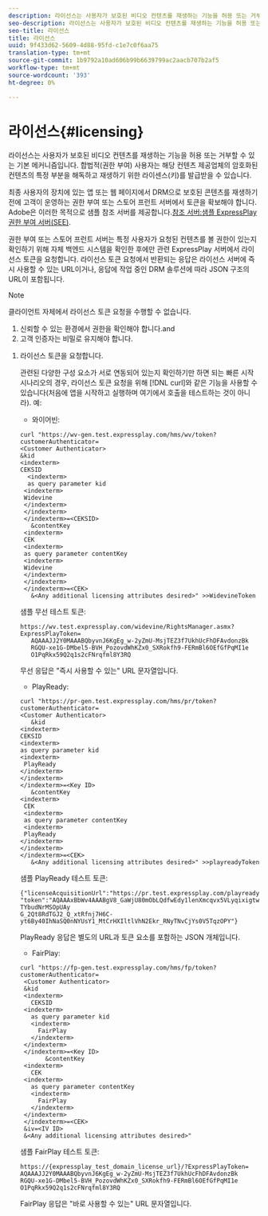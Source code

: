 ```yaml
---
description: 라이선스는 사용자가 보호된 비디오 컨텐츠를 재생하는 기능을 허용 또는 거부할 수 있는 기본 메커니즘입니다. 합법적(권한 부여) 사용자는 해당 컨텐츠 제공업체의 암호화된 컨텐츠의 특정 부분을 해독하고 재생하기 위한 라이센스(키)를 발급받을 수 있습니다.
seo-description: 라이선스는 사용자가 보호된 비디오 컨텐츠를 재생하는 기능을 허용 또는 거부할 수 있는 기본 메커니즘입니다. 합법적(권한 부여) 사용자는 해당 컨텐츠 제공업체의 암호화된 컨텐츠의 특정 부분을 해독하고 재생하기 위한 라이센스(키)를 발급받을 수 있습니다.
seo-title: 라이선스
title: 라이선스
uuid: 9f433d62-5609-4d88-95fd-c1e7c0f6aa75
translation-type: tm+mt
source-git-commit: 1b9792a10ad606b99b6639799ac2aacb707b2af5
workflow-type: tm+mt
source-wordcount: '393'
ht-degree: 0%

---
```



# 라이선스{#licensing}

라이선스는 사용자가 보호된 비디오 컨텐츠를 재생하는 기능을 허용 또는 거부할 수 있는 기본 메커니즘입니다. 합법적(권한 부여) 사용자는 해당 컨텐츠 제공업체의 암호화된 컨텐츠의 특정 부분을 해독하고 재생하기 위한 라이센스(키)를 발급받을 수 있습니다.

최종 사용자의 장치에 있는 앱 또는 웹 페이지에서 DRM으로 보호된 콘텐츠를 재생하기 전에 고객이 운영하는 권한 부여 또는 스토어 프런트 서버에서 토큰을 확보해야 합니다. Adobe은 이러한 목적으로 샘플 참조 서버를 제공합니다.[참조 서버:샘플 ExpressPlay 권한 부여 서버(SEE)](../../multi-drm-workflows/feature-topics/sees-reference-server.md).

권한 부여 또는 스토어 프런트 서버는 특정 사용자가 요청된 컨텐츠를 볼 권한이 있는지 확인하기 위해 자체 백엔드 시스템을 확인한 후에만 관련 ExpressPlay 서버에서 라이선스 토큰을 요청합니다. 라이선스 토큰 요청에서 반환되는 응답은 라이선스 서버에 즉시 사용할 수 있는 URL이거나, 응답에 작업 중인 DRM 솔루션에 따라 JSON 구조의 URL이 포함됩니다.

>[!NOTE]
>
>클라이언트 자체에서 라이선스 토큰 요청을 수행할 수 없습니다.
>1. 신뢰할 수 있는 환경에서 권한을 확인해야 합니다.and
>1. 고객 인증자는 비밀로 유지해야 합니다.


1. 라이선스 토큰을 요청합니다.

   관련된 다양한 구성 요소가 서로 연동되어 있는지 확인하기만 하면 되는 빠른 시작 시나리오의 경우, 라이선스 토큰 요청을 위해 [!DNL curl]와 같은 기능을 사용할 수 있습니다(처음에 앱을 시작하고 실행하며 여기에서 호출을 테스트하는 것이 아니라). 예:

   * 와이어빈:

   ```
   curl "https://wv-gen.test.expressplay.com/hms/wv/token?customerAuthenticator= 
   <Customer Authenticator> 
   &kid 
   <indexterm>
   CEKSID 
     <indexterm>
     as query parameter kid 
    <indexterm>
    Widevine 
    </indexterm> 
    </indexterm> 
    </indexterm>=<CEKSID> 
      &contentKey 
    <indexterm>
    CEK 
    <indexterm>
    as query parameter contentKey 
    <indexterm>
    Widevine 
    </indexterm> 
    </indexterm> 
    </indexterm>=<CEK> 
      &<Any additional licensing attributes desired>" >>WidevineToken 
   ```

   샘플 무선 테스트 토큰:

   ```
   https://wv.test.expressplay.com/widevine/RightsManager.asmx?ExpressPlayToken= 
      AQAAAJJ2Y0MAAABQbyvnJ6KgEg_w-2yZmU-MsjTEZ3f7UkhUcFhDFAvdonzBk 
      RGQU-xe1G-DMbel5-BVH_PozovdWhKZx0_SXRokfh9-FERmBl6OEfGfPqMI1e 
      O1PqRkx59Q2q1s2cFNrqfml8Y3RQ 
   ```

   무선 응답은 &quot;즉시 사용할 수 있는&quot; URL 문자열입니다.

   * PlayReady:

   ```
   curl "https://pr-gen.test.expressplay.com/hms/pr/token?customerAuthenticator= 
   <Customer Authenticator> 
      &kid 
   <indexterm>
   CEKSID 
   <indexterm>
   as query parameter kid 
   <indexterm>
    PlayReady 
   </indexterm> 
   </indexterm> 
   </indexterm>=<Key ID> 
      &contentKey 
   <indexterm>
    CEK 
    <indexterm>
    as query parameter contentKey 
    <indexterm>
    PlayReady 
   </indexterm> 
   </indexterm> 
   </indexterm>=<CEK> 
      &<Any additional licensing attributes desired>" >>playreadyToken
   ```

   샘플 PlayReady 테스트 토큰:

   ```
   {"licenseAcquisitionUrl":"https://pr.test.expressplay.com/playready/RightsManager.asmx", 
   "token":"AQAAAxBbWv4AAABgV8_GaWjU80mObLQdfwEdy1lenXmcqvx5VLyqixigtwXLthzjPxq9QDT-TYbudNrMSOpUAy 
   G_2Qt8RdTGJ2_Q_xtRfnj7H6C-yt6By40IhNaSQ0nNYUsY1_MtCrHXIltlVhN2Ekr_RNyTNvCjYs0V5TqzOPY"} 
   ```

   PlayReady 응답은 별도의 URL과 토큰 요소를 포함하는 JSON 개체입니다.

   * FairPlay:

   ```
   curl "https://fp-gen.test.expressplay.com/hms/fp/token?customerAuthenticator= 
    <Customer Authenticator> 
    &kid 
    <indexterm>
      CEKSID 
    <indexterm>
      as query parameter kid 
      <indexterm>
        FairPlay 
      </indexterm> 
    </indexterm> 
    </indexterm>=<Key ID> 
          &contentKey 
    <indexterm>
      CEK 
    <indexterm>
      as query parameter contentKey 
      <indexterm>
        FairPlay 
      </indexterm> 
    </indexterm> 
    </indexterm>=<CEK> 
    &iv=<IV ID> 
    &<Any additional licensing attributes desired>"
   ```

   샘플 FairPlay 테스트 토큰:

   ```
   https://{expressplay_test_domain_license_url}/?ExpressPlayToken= 
   AQAAAJJ2Y0MAAABQbyvnJ6KgEg_w-2yZmU-MsjTEZ3f7UkhUcFhDFAvdonzBk 
   RGQU-xe1G-DMbel5-BVH_PozovdWhKZx0_SXRokfh9-FERmBl6OEfGfPqMI1e 
   O1PqRkx59Q2q1s2cFNrqfml8Y3RQ
   ```

   FairPlay 응답은 &quot;바로 사용할 수 있는&quot; URL 문자열입니다.
